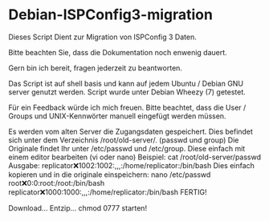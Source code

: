 Debian-ISPConfig3-migration
===========================

Dieses Script Dient zur Migration von ISPConfig 3 Daten.

Bitte beachten Sie, dass die Dokumentation noch enwenig dauert.

Gern bin ich bereit, fragen jederzeit zu beantworten.

Das Script ist auf shell basis und kann auf jedem Ubuntu / Debian GNU server genutzt werden.
Script wurde unter Debian Wheezy (7) getestet.

Für ein Feedback würde ich mich freuen.
Bitte beachtet, dass die User / Groups und UNIX-Kennwörter manuell eingefügt werden müssen.

Es werden vom alten Server die Zugangsdaten gespeichert. Dies befindet sich unter dem Verzeichnis /root/old-server/.
(passwd und group)
Die Originale findet Ihr unter /etc/passwd und /etc/group. Diese einfach mit einem editor bearbeiten (vi oder nano)
Beispiel:
cat /root/old-server/passwd
Ausgabe:
replicator:x:1002:1002:,,,:/home/replicator:/bin/bash
Dies einfach kopieren und in die originale einspeichern:
nano /etc/passwd
root:x:0:0:root:/root:/bin/bash
replicator:x:1000:1000:,,,:/home/replicator:/bin/bash
FERTIG!


Download...
Entzip...
chmod 0777
starten!
